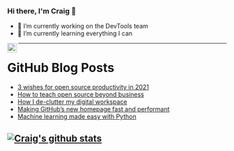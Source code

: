 ### Hi there, I'm Craig 👋

<!--
**CraigTeelFugro/CraigTeelFugro** is a ✨ _special_ ✨ repository because its `README.md` (this file) appears on your GitHub profile.

Here are some ideas to get you started:
-->

- 🔭 I’m currently working on the DevTools team
- 🌱 I’m currently learning everything I can

[<img align="left" alt="Craig Teel | LinkedIn" width="22px" src="https://cdn.jsdelivr.net/npm/simple-icons@v3/icons/linkedin.svg" />][linkedin]

---

# GitHub Blog Posts

<!-- BLOG-POST-LIST:START -->
- [3 wishes for open source productivity in 2021](https://opensource.com/article/21/1/productivity-wishlist)
- [How to teach open source beyond business](https://opensource.com/article/21/1/open-source-beyond-business)
- [How I de-clutter my digital workspace](https://opensource.com/article/21/1/declutter-workspace)
- [Making GitHub’s new homepage fast and performant](https://github.blog/2021-01-29-making-githubs-new-homepage-fast-and-performant/)
- [Machine learning made easy with Python](https://opensource.com/article/21/1/machine-learning-python)
<!-- BLOG-POST-LIST:END -->

## [![Craig's github stats](https://github-readme-stats.vercel.app/api?username=craigteelfugro)](https://github.com/anuraghazra/github-readme-stats)


[linkedin]: https://linkedin.com/in/craig-teel-b8786771
